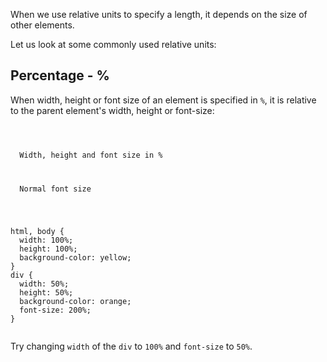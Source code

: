 When we use relative units to specify a length,
it depends on the size of other elements.

Let us look at some commonly used relative units:

## Percentage - %

When width, height or font size of an element is specified in `%`, it is relative to the parent element's width, height or font-size:

<Editor lang="css">
<code>
<panel lang="html">
<div>
  Width, height and font size in %
</div>
<p>
  Normal font size
</p>
</panel>
<panel lang="css">
html, body {
  width: 100%;
  height: 100%;
  background-color: yellow;
}
div {
  width: 50%;
  height: 50%;
  background-color: orange;
  font-size: 200%;
}
</panel>
</code>
</Editor>

Try changing `width` of the `div` to `100%` and `font-size` to `50%`.